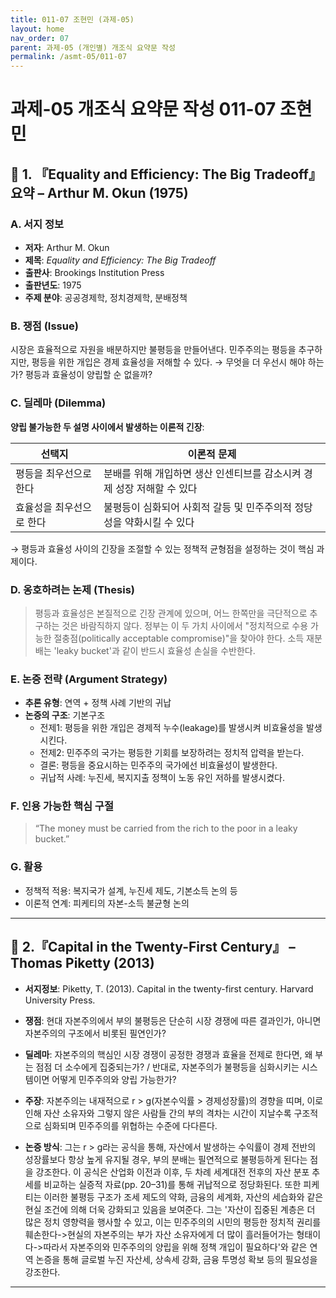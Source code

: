 ```yaml
---
title: 011-07 조현민 (과제-05)
layout: home
nav_order: 07
parent: 과제-05 (개인별) 개조식 요약문 작성
permalink: /asmt-05/011-07
---
```


# 과제-05 개조식 요약문 작성 011-07 조현민  

## 📘 1. 『Equality and Efficiency: The Big Tradeoff』 요약 – Arthur M. Okun (1975)

### A. 서지 정보  
- **저자**: Arthur M. Okun
- **제목**: *Equality and Efficiency: The Big Tradeoff*  
- **출판사**: Brookings Institution Press  
- **출판년도**: 1975 
- **주제 분야**: 공공경제학, 정치경제학, 분배정책


### B. 쟁점 (Issue)  
시장은 효율적으로 자원을 배분하지만 불평등을 만들어낸다. 민주주의는 평등을 추구하지만, 평등을 위한 개입은 경제 효율성을 저해할 수 있다.
→ 무엇을 더 우선시 해야 하는가? 평등과 효율성이 양립할 순 없을까?


### C. 딜레마 (Dilemma)  
**양립 불가능한 두 설명 사이에서 발생하는 이론적 긴장**:

| 선택지 | 이론적 문제 |
|--------|-------------|
| 평등을 최우선으로 한다 | 분배를 위해 개입하면 생산 인센티브를 감소시켜 경제 성장 저해할 수 있다 |
| 효율성을 최우선으로 한다 | 불평등이 심화되어 사회적 갈등 및 민주주의적 정당성을 약화시킬 수 있다 |

→ 평등과 효율성 사이의 긴장을 조절할 수 있는 정책적 균형점을 설정하는 것이 핵심 과제이다.


### D. 옹호하려는 논제 (Thesis)  
> 평등과 효율성은 본질적으로 긴장 관계에 있으며, 어느 한쪽만을 극단적으로 추구하는 것은 바람직하지 않다.
정부는 이 두 가치 사이에서 "정치적으로 수용 가능한 절충점(politically acceptable compromise)"을 찾아야 한다.
소득 재분배는 'leaky bucket'과 같이 반드시 효율성 손실을 수반한다.

### E. 논증 전략 (Argument Strategy)  
- **추론 유형**: 연역 + 정책 사례 기반의 귀납  
- **논증의 구조**:
  기본구조
  - 전제1: 평등을 위한 개입은 경제적 누수(leakage)를 발생시켜 비효율성을 발생시킨다. 
  - 전제2: 민주주의 국가는 평등한 기회를 보장하려는 정치적 압력을 받는다.  
  - 결론: 평등을 중요시하는 민주주의 국가에선 비효율성이 발생한다.  
  - 귀납적 사례: 누진세, 복지지출 정책이 노동 유인 저하를 발생시켰다.


### F. 인용 가능한 핵심 구절
> “The money must be carried from the rich to the poor in a leaky bucket.”   



### G. 활용
- 정책적 적용: 복지국가 설계, 누진세 제도, 기본소득 논의 등  
- 이론적 연계: 피케티의 자본-소득 불균형 논의  

---

## 📘 2.『Capital in the Twenty-First Century』 – Thomas Piketty (2013)

- **서지정보**:  Piketty, T. (2013). Capital in the twenty-first century. Harvard University Press.

- **쟁점**: 현대 자본주의에서 부의 불평등은 단순히 시장 경쟁에 따른 결과인가, 아니면 자본주의의 구조에서 비롯된 필연인가?  
- **딜레마**: 자본주의의 핵심인 시장 경쟁이 공정한 경쟁과 효율을 전제로 한다면, 왜 부는 점점 더 소수에게 집중되는가? / 반대로, 자본주의가 불평등을 심화시키는 시스템이면 어떻게 민주주의와 양립 가능한가? 
- **주장**: 자본주의는 내재적으로 r > g(자본수익률 > 경제성장률)의 경향을 띠며, 이로 인해 자산 소유자와 그렇지 않은 사람들 간의 부의 격차는 시간이 지날수록 구조적으로 심화되며 민주주의를 위협하는 수준에 다다른다. 
- **논증 방식**: 그는 r > g라는 공식을 통해, 자산에서 발생하는 수익률이 경제 전반의 성장률보다 항상 높게 유지될 경우, 부의 분배는 필연적으로 불평등하게 된다는 점을 강조한다. 이 공식은 산업화 이전과 이후, 두 차례 세계대전 전후의 자산 분포 추세를 비교하는 실증적 자료(pp. 20–31)를 통해 귀납적으로 정당화된다. 또한 피케티는 이러한 불평등 구조가 조세 제도의 약화, 금융의 세계화, 자산의 세습화와 같은 현실 조건에 의해 더욱 강화되고 있음을 보여준다. 그는 '자산이 집중된 계층은 더 많은 정치 영향력을 행사할 수 있고, 이는 민주주의의 시민의 평등한 정치적 권리를 훼손한다->현실의 자본주의는 부가 자산 소유자에게 더 많이 흘러들어가는 형태이다->따라서 자본주의와 민주주의의 양립을 위해 정책 개입이 필요하다'와 같은 연역 논증을 통해 글로벌 누진 자산세, 상속세 강화, 금융 투명성 확보 등의 필요성을 강조한다. 

---



